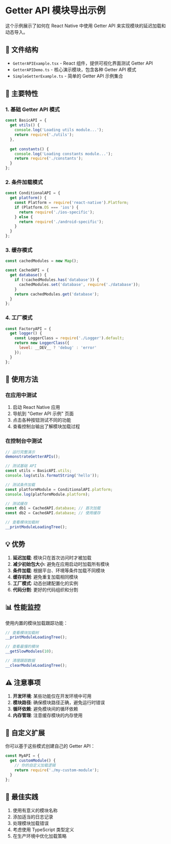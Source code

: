 # Getter API 模块导出示例

这个示例展示了如何在 React Native 中使用 Getter API 来实现模块的延迟加载和动态导入。

## 📁 文件结构

- `GetterAPIExample.tsx` - React 组件，提供可视化界面测试 Getter API
- `GetterAPIDemo.ts` - 核心演示模块，包含各种 Getter API 模式
- `SimpleGetterExample.ts` - 简单的 Getter API 示例集合

## 🎯 主要特性

### 1. 基础 Getter API 模式
```javascript
const BasicAPI = {
  get utils() {
    console.log('Loading utils module...');
    return require('./utils');
  },
  
  get constants() {
    console.log('Loading constants module...');
    return require('./constants');
  }
};
```

### 2. 条件加载模式
```javascript
const ConditionalAPI = {
  get platform() {
    const Platform = require('react-native').Platform;
    if (Platform.OS === 'ios') {
      return require('./ios-specific');
    } else {
      return require('./android-specific');
    }
  }
};
```

### 3. 缓存模式
```javascript
const cachedModules = new Map();

const CachedAPI = {
  get database() {
    if (!cachedModules.has('database')) {
      cachedModules.set('database', require('./database'));
    }
    return cachedModules.get('database');
  }
};
```

### 4. 工厂模式
```javascript
const FactoryAPI = {
  get logger() {
    const LoggerClass = require('./Logger').default;
    return new LoggerClass({
      level: __DEV__ ? 'debug' : 'error'
    });
  }
};
```

## 🚀 使用方法

### 在应用中测试

1. 启动 React Native 应用
2. 导航到 "Getter API 示例" 页面
3. 点击各种按钮测试不同的功能
4. 查看控制台输出了解模块加载过程

### 在控制台中测试

```javascript
// 运行完整演示
demonstrateGetterAPIs();

// 测试基础 API
const utils = BasicAPI.utils;
console.log(utils.formatString('hello'));

// 测试条件加载
const platformModule = ConditionalAPI.platform;
console.log(platformModule.platform);

// 测试缓存
const db1 = CachedAPI.database; // 首次加载
const db2 = CachedAPI.database; // 使用缓存

// 查看模块加载树
__printModuleLoadingTree();
```

## 💡 优势

1. **延迟加载**: 模块只在首次访问时才被加载
2. **减少初始包大小**: 避免在应用启动时加载所有模块
3. **条件加载**: 根据平台、环境等条件加载不同模块
4. **缓存机制**: 避免重复加载相同模块
5. **工厂模式**: 动态创建配置化的实例
6. **代码分割**: 更好的代码组织和分割

## 📊 性能监控

使用内置的模块加载跟踪功能：

```javascript
// 查看模块加载树
__printModuleLoadingTree();

// 查看最慢的模块
__getSlowModules(10);

// 清理跟踪数据
__clearModuleLoadingTree();
```

## ⚠️ 注意事项

1. **开发环境**: 某些功能仅在开发环境中可用
2. **模块路径**: 确保模块路径正确，避免运行时错误
3. **循环依赖**: 避免模块间的循环依赖
4. **内存管理**: 注意缓存模块的内存使用

## 🔧 自定义扩展

你可以基于这些模式创建自己的 Getter API：

```javascript
const MyAPI = {
  get customModule() {
    // 你的自定义加载逻辑
    return require('./my-custom-module');
  }
};
```

## 📝 最佳实践

1. 使用有意义的模块名称
2. 添加适当的日志记录
3. 处理模块加载错误
4. 考虑使用 TypeScript 类型定义
5. 在生产环境中优化加载策略
